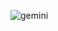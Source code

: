 ![gemini](https://github.com/Yuvraj-021/Gemini-Clone/assets/69747262/c86b840f-229e-4ada-8f15-4fd2219dad2e)

